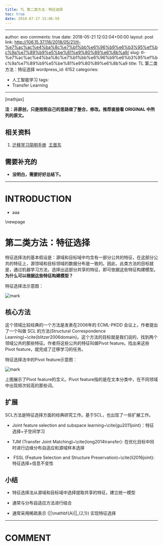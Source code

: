 ```yaml
---
title: TL 第二类方法：特征选择
toc: true
date: 2018-07-27 15:06:59
---
```

---
author: evo
comments: true
date: 2018-05-21 12:02:04+00:00
layout: post
link: http://106.15.37.116/2018/05/21/tl-%e7%ac%ac%e4%ba%8c%e7%b1%bb%e6%96%b9%e6%b3%95%ef%bc%9a%e7%89%b9%e5%be%81%e9%80%89%e6%8b%a9/
slug: tl-%e7%ac%ac%e4%ba%8c%e7%b1%bb%e6%96%b9%e6%b3%95%ef%bc%9a%e7%89%b9%e5%be%81%e9%80%89%e6%8b%a9
title: TL 第二类方法：特征选择
wordpress_id: 6152
categories:
- 人工智能学习
tags:
- Transfer Learning
---

<!-- more -->

[mathjax]

**注：非原创，只是按照自己的思路做了整合，修改。推荐直接看 ORIGINAL 中所列的原文。**


## 相关资料






  1. [迁移学习简明手册](https://github.com/jindongwang/transferlearning-tutorial)  [王晋东](https://zhuanlan.zhihu.com/p/35352154)




## 需要补充的






  * **没明白，需要好好总结下。**





* * *





# INTRODUCTION






  * aaa






\newpage


# 第二类方法：特征选择


特征选择法的基本假设是：源域和目标域中均含有一部分公共的特征，在这部分公共的特征上，源领域和目标领域的数据分布是一致的。因此，此类方法的目标就是，通过机器学习方法，选择出这部分共享的特征，即可依据这些特征构建模型。**为什么可以根据这些特征构建模型？**

特征选择法示意图：


![mark](http://pacdb2bfr.bkt.clouddn.com/blog/image/180727/d46C25mmi5.png?imageslim)




## 核心方法


这个领域比较经典的一个方法是发表在2006年的 ECML-PKDD 会议上，作者提出了一个叫做 SCL 的方法(Structural Correspondence Learning)~\cite{blitzer2006domain}。这个方法的目标就是我们说的，找到两个领域公共的那些特征。作者将这些公共的特征叫做Pivot feature。找出来这些Pivot feature，就完成了迁移学习的任务。

特征选择法中的Pivot feature示意图：


![mark](http://pacdb2bfr.bkt.clouddn.com/blog/image/180727/HEGH3lddhJ.png?imageslim)

上图展示了Pivot feature的含义。Pivot feature指的是在文本分类中，在不同领域中出现频次较高的那些词。


## 扩展


SCL方法是特征选择方面的经典研究工作。基于SCL，也出现了一些扩展工作。




  * Joint feature selection and subspace learning~\cite{gu2011joint}：特征选择+子空间学习


  * TJM (Transfer Joint Matching)~\cite{long2014transfer}: 在优化目标中同时进行边缘分布自适应和源域样本选择


  *  FSSL (Feature Selection and Structure Preservation)~\cite{li2016joint}: 特征选择+信息不变性





## 小结






  * 特征选择法从源域和目标域中选择提取共享的特征，建立统一模型


  * 通常与分布自适应方法进行结合


  * 通常采用稀疏表示 \(||\mathbf{A}||_{2,1}\) 实现特征选择






















* * *





# COMMENT
